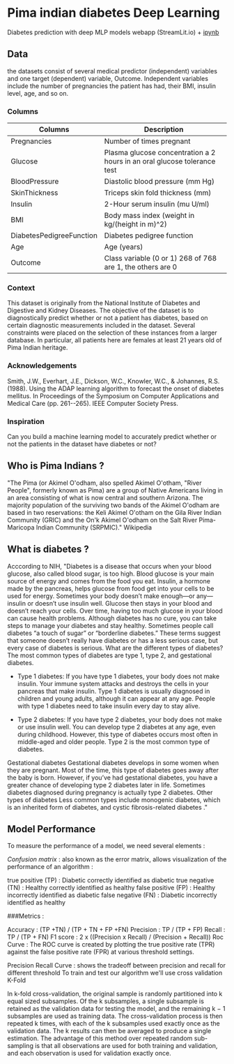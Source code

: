 # Pima indian diabetes Deep Learning
Diabetes prediction with deep MLP models webapp (StreamLit.io) + [ipynb](https://github.com/AminTaheri23/Pima-indian-diabetes-Deep-Learning/blob/master/pima-diabetes-classification-deep-learning.ipynb)

## Data
the datasets consist of several medical predictor (independent) variables and one target (dependent) variable, Outcome. Independent variables include the number of pregnancies the patient has had, their BMI, insulin level, age, and so on.

### Columns
|Columns|Description|
|-------|------------|
|Pregnancies|Number of times pregnant|
|Glucose|Plasma glucose concentration a 2 hours in an oral glucose tolerance test|
|BloodPressure|Diastolic blood pressure (mm Hg)|
|SkinThickness|Triceps skin fold thickness (mm)|
|Insulin|2-Hour serum insulin (mu U/ml)|
|BMI|Body mass index (weight in kg/(height in m)^2)|
|DiabetesPedigreeFunction|Diabetes pedigree function|
|Age|Age (years)|
|Outcome|Class variable (0 or 1) 268 of 768 are 1, the others are 0|

### Context
This dataset is originally from the National Institute of Diabetes and Digestive and Kidney Diseases. The objective of the dataset is to diagnostically predict whether or not a patient has diabetes, based on certain diagnostic measurements included in the dataset. Several constraints were placed on the selection of these instances from a larger database. In particular, all patients here are females at least 21 years old of Pima Indian heritage.

### Acknowledgements
Smith, J.W., Everhart, J.E., Dickson, W.C., Knowler, W.C., & Johannes, R.S. (1988). Using the ADAP learning algorithm to forecast the onset of diabetes mellitus. In Proceedings of the Symposium on Computer Applications and Medical Care (pp. 261--265). IEEE Computer Society Press.

### Inspiration
Can you build a machine learning model to accurately predict whether or not the patients in the dataset have diabetes or not?

## Who is Pima Indians ?

"The Pima (or Akimel O'odham, also spelled Akimel O'otham, "River People", formerly known as Pima) are a group of Native Americans living in an area consisting of what is now central and southern Arizona. The majority population of the surviving two bands of the Akimel O'odham are based in two reservations: the Keli Akimel O'otham on the Gila River Indian Community (GRIC) and the On'k Akimel O'odham on the Salt River Pima-Maricopa Indian Community (SRPMIC)." Wikipedia

## What is diabetes ?
Acccording to NIH, "Diabetes is a disease that occurs when your blood glucose, also called blood sugar, is too high. Blood glucose is your main source of energy and comes from the food you eat. Insulin, a hormone made by the pancreas, helps glucose from food get into your cells to be used for energy. Sometimes your body doesn’t make enough—or any—insulin or doesn’t use insulin well. Glucose then stays in your blood and doesn’t reach your cells.
Over time, having too much glucose in your blood can cause health problems. Although diabetes has no cure, you can take steps to manage your diabetes and stay healthy.
Sometimes people call diabetes “a touch of sugar” or “borderline diabetes.” These terms suggest that someone doesn’t really have diabetes or has a less serious case, but every case of diabetes is serious.
What are the different types of diabetes? The most common types of diabetes are type 1, type 2, and gestational diabetes.

 - Type 1 diabetes: If you have type 1 diabetes, your body does not make insulin. Your immune system attacks and destroys the cells in your pancreas that make insulin. Type 1 diabetes is usually diagnosed in children and young adults, although it can appear at any age. People with type 1 diabetes need to take insulin every day to stay alive.

 - Type 2 diabetes: If you have type 2 diabetes, your body does not make or use insulin well. You can develop type 2 diabetes at any age, even during childhood. However, this type of diabetes occurs most often in middle-aged and older people. Type 2 is the most common type of diabetes.

Gestational diabetes Gestational diabetes develops in some women when they are pregnant. Most of the time, this type of diabetes goes away after the baby is born. However, if you’ve had gestational diabetes, you have a greater chance of developing type 2 diabetes later in life. Sometimes diabetes diagnosed during pregnancy is actually type 2 diabetes.
Other types of diabetes Less common types include monogenic diabetes, which is an inherited form of diabetes, and cystic fibrosis-related diabetes ."

## Model Performance
To measure the performance of a model, we need several elements :


*Confusion matrix* : also known as the error matrix, allows visualization of the performance of an algorithm :

true positive (TP) : Diabetic correctly identified as diabetic
true negative (TN) : Healthy correctly identified as healthy
false positive (FP) : Healthy incorrectly identified as diabetic
false negative (FN) : Diabetic incorrectly identified as healthy


###Metrics :

Accuracy : (TP +TN) / (TP + TN + FP +FN)
Precision : TP / (TP + FP)
Recall : TP / (TP + FN)
F1 score : 2 x ((Precision x Recall) / (Precision + Recall))
Roc Curve : The ROC curve is created by plotting the true positive rate (TPR) against the false positive rate (FPR) at various threshold settings.


Precision Recall Curve : shows the tradeoff between precision and recall for different threshold
To train and test our algorithm we'll use cross validation K-Fold


In k-fold cross-validation, the original sample is randomly partitioned into k equal sized subsamples. Of the k subsamples, a single subsample is retained as the validation data for testing the model, and the remaining k − 1 subsamples are used as training data. The cross-validation process is then repeated k times, with each of the k subsamples used exactly once as the validation data. The k results can then be averaged to produce a single estimation. The advantage of this method over repeated random sub-sampling is that all observations are used for both training and validation, and each observation is used for validation exactly once.
